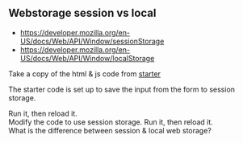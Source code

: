 ## Webstorage session vs local
* https://developer.mozilla.org/en-US/docs/Web/API/Window/sessionStorage
* https://developer.mozilla.org/en-US/docs/Web/API/Window/localStorage

Take a copy of the html & js code from [starter](starter/)

The starter code is set up to save the input from the form to session storage.

Run it, then reload it.   
Modify the code to use session storage.
Run it, then reload it.   
What is the difference between session & local web storage?


